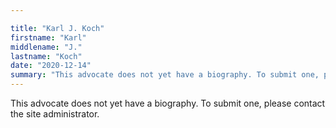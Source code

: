 ```yaml
---

title: "Karl J. Koch"
firstname: "Karl"
middlename: "J."
lastname: "Koch"
date: "2020-12-14"
summary: "This advocate does not yet have a biography. To submit one, please contact the site administrator."
---
```

This advocate does not yet have a biography. To submit one, please contact the site administrator.

